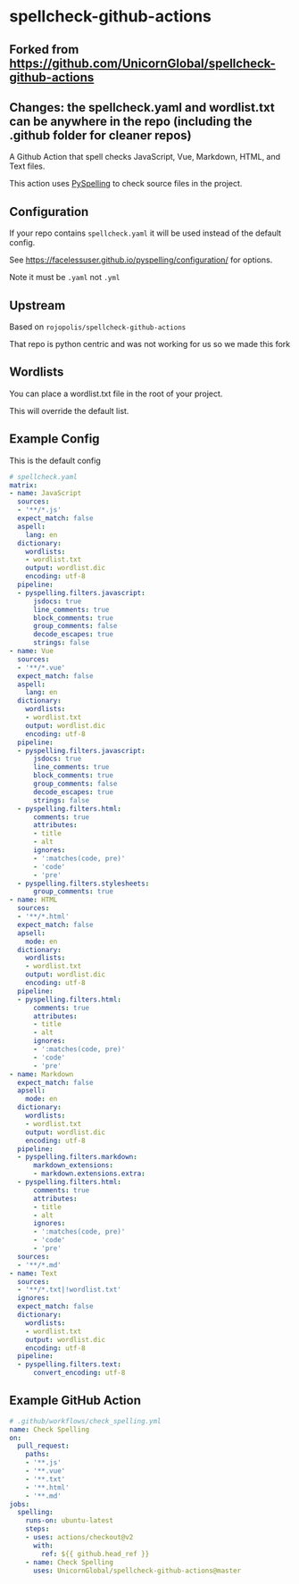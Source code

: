# spellcheck-github-actions

## Forked from https://github.com/UnicornGlobal/spellcheck-github-actions 

## Changes: the spellcheck.yaml and wordlist.txt can be anywhere in the repo (including the .github folder for cleaner repos)

A Github Action that spell checks JavaScript, Vue, Markdown, HTML, and Text files.

This action uses [PySpelling](https://facelessuser.github.io/pyspelling/) to
check source files in the project.  

## Configuration

If your repo contains `spellcheck.yaml` it will be used instead of the default config.

See https://facelessuser.github.io/pyspelling/configuration/ for options.

Note it must be `.yaml` not `.yml`

## Upstream

Based on `rojopolis/spellcheck-github-actions`

That repo is python centric and was not working for us so we made this fork

## Wordlists

You can place a wordlist.txt file in the root of your project.

This will override the default list.

## Example Config

This is the default config

```yaml
# spellcheck.yaml
matrix:
- name: JavaScript
  sources:
  - '**/*.js'
  expect_match: false
  aspell:
    lang: en
  dictionary:
    wordlists:
    - wordlist.txt
    output: wordlist.dic
    encoding: utf-8
  pipeline:
  - pyspelling.filters.javascript:
      jsdocs: true
      line_comments: true
      block_comments: true
      group_comments: false
      decode_escapes: true
      strings: false
- name: Vue
  sources:
  - '**/*.vue'
  expect_match: false
  aspell:
    lang: en
  dictionary:
    wordlists:
    - wordlist.txt
    output: wordlist.dic
    encoding: utf-8
  pipeline:
  - pyspelling.filters.javascript:
      jsdocs: true
      line_comments: true
      block_comments: true
      group_comments: false
      decode_escapes: true
      strings: false
  - pyspelling.filters.html:
      comments: true
      attributes:
      - title
      - alt
      ignores:
      - ':matches(code, pre)'
      - 'code'
      - 'pre'
  - pyspelling.filters.stylesheets:
      group_comments: true
- name: HTML
  sources:
  - '**/*.html'
  expect_match: false
  apsell:
    mode: en
  dictionary:
    wordlists:
    - wordlist.txt
    output: wordlist.dic
    encoding: utf-8
  pipeline:
  - pyspelling.filters.html:
      comments: true
      attributes:
      - title
      - alt
      ignores:
      - ':matches(code, pre)'
      - 'code'
      - 'pre'
- name: Markdown
  expect_match: false
  apsell:
    mode: en
  dictionary:
    wordlists:
    - wordlist.txt
    output: wordlist.dic
    encoding: utf-8
  pipeline:
  - pyspelling.filters.markdown:
      markdown_extensions:
      - markdown.extensions.extra:
  - pyspelling.filters.html:
      comments: true
      attributes:
      - title
      - alt
      ignores:
      - ':matches(code, pre)'
      - 'code'
      - 'pre'
  sources:
  - '**/*.md'
- name: Text
  sources:
  - '**/*.txt|!wordlist.txt'
  ignores:
  expect_match: false
  dictionary:
    wordlists:
    - wordlist.txt
    output: wordlist.dic
    encoding: utf-8
  pipeline:
  - pyspelling.filters.text:
      convert_encoding: utf-8
```

## Example GitHub Action

```yaml
# .github/workflows/check_spelling.yml
name: Check Spelling
on:
  pull_request:
    paths:
    - '**.js'
    - '**.vue'
    - '**.txt'
    - '**.html'
    - '**.md'
jobs:
  spelling:
    runs-on: ubuntu-latest
    steps:
    - uses: actions/checkout@v2
      with:
        ref: ${{ github.head_ref }}
    - name: Check Spelling
      uses: UnicornGlobal/spellcheck-github-actions@master
```
